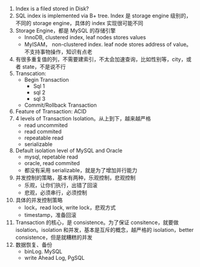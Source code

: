 1. Index is a filed stored in Disk?
2. SQL index is implemented via B+ tree. Index 是 storage engine 级别的，不同的 storage engine，具体的 index 实现很可能不同
3. Storage Engine，都是 MySQL 的存储引擎
   - InnoDB, clustered index, leaf nodes stores values
   - MyISAM， non-clustered index. leaf node stores address of value。不支持事物操作，知识有点老
4. 有很多重复值的列，不需要建索引，不太会加速查询，比如性别等，city，或者 state，不是说不行
5. Transcation:
   - Begin Transaction
     - Sql 1
     - sql 2
     - sql 3
   - Commit/Rollback Transaction
6. Feature of Transaction: ACID
7. 4 levels of Transaction Isolation。从上到下，越来越严格
   - read uncommited
   - read commited
   - repeatable read
   - serializable
8. Default isolation level of MySQL and Oracle
   - mysql, repetable read
   - oracle, read commited
   - 都没有采用 serializable，就是为了增加并行能力
9. 并发控制的策略，基本有两种，乐观控制，悲观控制
   - 乐观，让你们执行，出错了回滚
   - 悲观，必须串行，必须控制
10. 具体的并发控制策略
    - lock，read lock, write lock，悲观方式
    - timestamp，准备回滚
11. Transaction 的核心，是 consistence。为了保证 consitence，就要做 isolation。isolation 和并发，基本是互斥的概念，越严格的 isolation，better consistence，但是就糟糕的并发
12. 数据恢复、备份
    - binLog. MySQL
    - write Ahead Log, PgSQL
